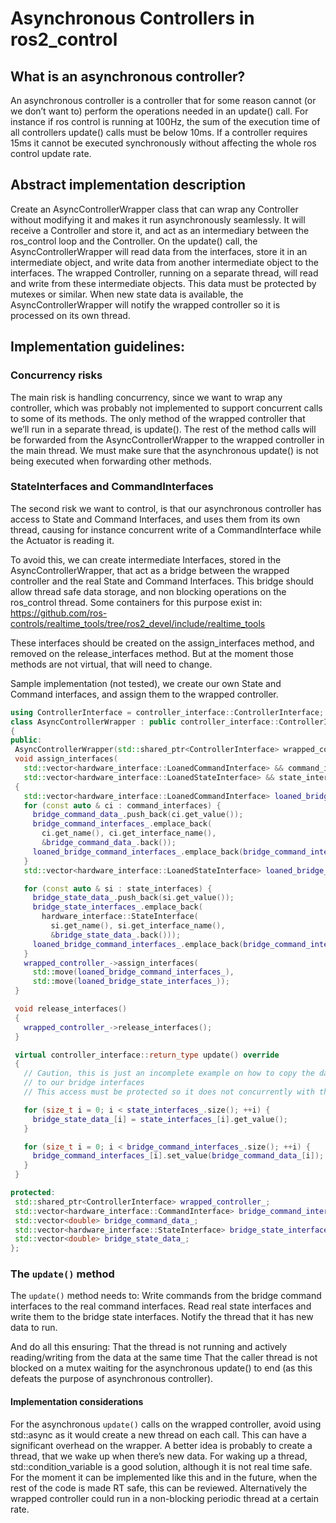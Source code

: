 # Asynchronous Controllers in ros2_control

## What is an asynchronous controller?

An asynchronous controller is a controller that for some reason cannot (or we don’t want to) perform the operations needed in an update() call.
For instance if ros control is running at 100Hz, the sum of the execution time of all controllers update() calls must be below 10ms. If a controller requires 15ms it cannot be executed synchronously without affecting the whole ros control update rate.

## Abstract implementation description
Create an AsyncControllerWrapper class that can wrap any Controller without modifying it and makes it run asynchronously seamlessly.
It will receive a Controller and store it, and act as an intermediary between the ros_control loop and the Controller.
On the update() call, the AsyncControllerWrapper will read data from the interfaces, store it in an intermediate object, and write data from another intermediate object to the interfaces.
The wrapped Controller, running on a separate thread, will read and write from these intermediate objects.
This data must be protected by mutexes or similar.
When new state data is available, the AsyncControllerWrapper will notify the wrapped controller so it is processed on its own thread.

## Implementation guidelines:

### Concurrency risks
The main risk is handling concurrency, since we want to wrap any controller, which was probably not implemented to support concurrent calls to some of its methods.
The only method of the wrapped controller that we’ll run in a separate thread, is update().
The rest of the method calls will be forwarded from the AsyncControllerWrapper to the wrapped controller in the main thread.
We must make sure that the asynchronous update() is not being executed when forwarding other methods.

### StateInterfaces and CommandInterfaces
The second risk we want to control, is that our asynchronous controller has access to State and Command Interfaces, and uses them from its own thread, causing for instance concurrent write of a CommandInterface while the Actuator is reading it.

To avoid this, we can create intermediate Interfaces, stored in the AsyncControllerWrapper, that act as a bridge between the wrapped controller and the real State and Command Interfaces.
This bridge should allow thread safe data storage, and non blocking operations on the ros_control thread. Some containers for this purpose exist in: https://github.com/ros-controls/realtime_tools/tree/ros2_devel/include/realtime_tools

These interfaces should be created on the assign_interfaces method, and removed on the release_interfaces method. But at the moment those methods are not virtual, that will need to change.

Sample implementation (not tested), we create our own State and Command interfaces, and assign them to the wrapped controller.

```c++
using ControllerInterface = controller_interface::ControllerInterface;
class AsyncControllerWrapper : public controller_interface::ControllerInterface
{
public:
 AsyncControllerWrapper(std::shared_ptr<ControllerInterface> wrapped_controller);
 void assign_interfaces(
   std::vector<hardware_interface::LoanedCommandInterface> && command_interfaces,
   std::vector<hardware_interface::LoanedStateInterface> && state_interfaces)
 {
   std::vector<hardware_interface::LoanedCommandInterface> loaned_bridge_command_interfaces_;
   for (const auto & ci : command_interfaces) {
     bridge_command_data_.push_back(ci.get_value());
     bridge_command_interfaces_.emplace_back(
       ci.get_name(), ci.get_interface_name(),
       &bridge_command_data_.back());
     loaned_bridge_command_interfaces_.emplace_back(bridge_command_interfaces_.back());
   }
   std::vector<hardware_interface::LoanedStateInterface> loaned_bridge_state_interfaces_;

   for (const auto & si : state_interfaces) {
     bridge_state_data_.push_back(si.get_value());
     bridge_state_interfaces_.emplace_back(
       hardware_interface::StateInterface(
         si.get_name(), si.get_interface_name(),
         &bridge_state_data_.back()));
     loaned_bridge_command_interfaces_.emplace_back(bridge_command_interfaces_.back());
   }
   wrapped_controller_->assign_interfaces(
     std::move(loaned_bridge_command_interfaces_),
     std::move(loaned_bridge_state_interfaces_));
 }

 void release_interfaces()
 {
   wrapped_controller_->release_interfaces();
 }

 virtual controller_interface::return_type update() override
 {
   // Caution, this is just an incomplete example on how to copy the data from the real interfaces
   // to our bridge interfaces
   // This access must be protected so it does not concurrently with the asynchronous update()

   for (size_t i = 0; i < state_interfaces_.size(); ++i) {
     bridge_state_data_[i] = state_interfaces_[i].get_value();
   }

   for (size_t i = 0; i < bridge_command_interfaces_.size(); ++i) {
     bridge_command_interfaces_[i].set_value(bridge_command_data_[i]);
   }
 }

protected:
 std::shared_ptr<ControllerInterface> wrapped_controller_;
 std::vector<hardware_interface::CommandInterface> bridge_command_interfaces_;
 std::vector<double> bridge_command_data_;
 std::vector<hardware_interface::StateInterface> bridge_state_interfaces_;
 std::vector<double> bridge_state_data_;
};
```

### The `update()` method
The `update()` method needs to:
Write commands from the bridge command interfaces to the real command interfaces.
Read real state interfaces and write them to the bridge state interfaces.
Notify the thread that it has new data to run.

And do all this ensuring:
That the thread is not running and actively reading/writing from the data at the same time
That the caller thread is not blocked on a mutex waiting for the asynchronous update() to end (as this defeats the purpose of asynchronous controller).


#### Implementation considerations
For the asynchronous `update()` calls on the wrapped controller, avoid using std::async as it would create a new thread on each call. This can have a significant overhead on the wrapper.
A better idea is probably to create a thread, that we wake up when there’s new data.
For waking up a thread, std::condition_variable is a good solution, although it is not real time safe. For the moment it can be implemented like this and in the future, when the rest of the code is made RT safe, this can be reviewed.
Alternatively the wrapped controller could run in a non-blocking periodic thread at a certain rate.
